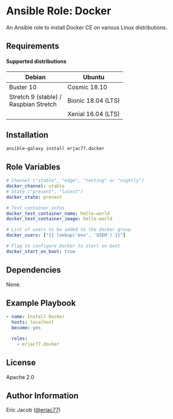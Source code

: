 # Ansible Role: Docker

An Ansible role to install Docker CE on various Linux distributions.

## Requirements

#### Supported distributions

| Debian | Ubuntu |
| --- | --- |
| Buster 10<br> | Cosmic 18.10 |
| Stretch 9 (stable) /<br>Raspbian Stretch | Bionic 18.04 (LTS) |
| | Xenial 16.04 (LTS) |

## Installation

```
ansible-galaxy install erjac77.docker
```

## Role Variables

```yaml
# Channel ("stable", "edge", "testing" or "nightly")
docker_channel: stable
# State ("present", "latest")
docker_state: present

# Test container infos
docker_test_container_name: hello-world
docker_test_container_image: hello-world

# List of users to be added to the docker group
docker_users: ["{{ lookup('env', 'USER') }}"]

# Flag to configure Docker to start on boot
docker_start_on_boot: true
```

## Dependencies

None.

## Example Playbook

```yaml
- name: Install Docker
  hosts: localhost
  become: yes

  roles:
    - erjac77.docker
```

## License

Apache 2.0

## Author Information

Eric Jacob ([@erjac77](https://github.com/erjac77))
